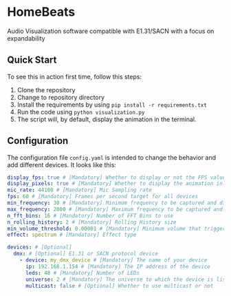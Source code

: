 # HomeBeats

Audio Visualization software compatible with E1.31/SACN with a focus on expandability

## Quick Start

To see this in action first time, follow this steps:

1) Clone the repository
2) Change to repository directory
3) Install the requirements by using `pip install -r requirements.txt`
4) Run the code using `python visualization.py`
5) The script will, by default, display the animation in the terminal.


## Configuration

The configuration file `config.yaml` is intended to change the behavior and add different devices. It looks like this:
```yaml
display_fps: true # [Mandatory] Whether to display or not the FPS value
display_pixels: true # [Mandatory] Whether to display the animation in the terminal
mic_rate: 44100 # [Mandatory] Mic Sampling rate
fps: 60 # [Mandatory] Frames per second target for all devices
min_frequency: 30 # [Mandatory] Minimum frequency to be captured and displayed
max_frequency: 2000 # [Mandatory] Maximum frequency to be captured and displayed
n_fft_bins: 16 # [Mandatory] Number of FFT Bins to use
n_rolling_history: 2 # [Mandatory] Rolling History size
min_volume_threshold: 0.00001 # [Mandatory] Minimum volume that triggers animations
effect: spectrum # [Mandatory] Effect type

devices: # [Optional]
  dmx: # [Optional] E1.31 or SACN protocol device
    - device: my_dmx_device # [Mandatory] The name of your device
      ip: 192.168.1.154 # [Mandatory] The IP address of the device
      leds: 48 # [Mandatory] Number of LEDs
      universe: 2 # [Mandatory] The universe to which the device is listening
      multicast: false # [Optional] Whether to use multicast or not
```


